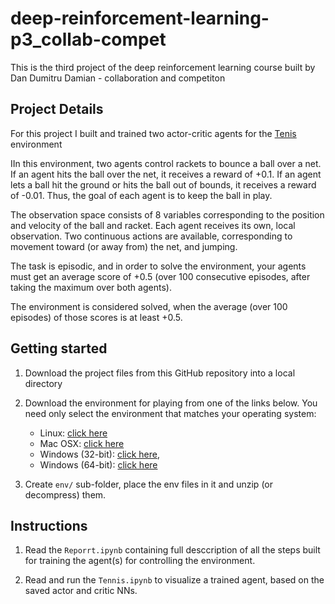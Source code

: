 # deep-reinforcement-learning-p3_collab-compet
This is the third project of the deep reinforcement learning course built by Dan Dumitru Damian - collaboration and competiton

## Project Details

For this project I built and trained two actor-critic agents for the [Tenis](https://github.com/Unity-Technologies/ml-agents/blob/master/docs/Learning-Environment-Examples.md#tennis) environment

IIn this environment, two agents control rackets to bounce a ball over a net. If an agent hits the ball over the net, it receives a reward of +0.1. If an agent lets a ball hit the ground or hits the ball out of bounds, it receives a reward of -0.01. Thus, the goal of each agent is to keep the ball in play.

The observation space consists of 8 variables corresponding to the position and velocity of the ball and racket. Each agent receives its own, local observation. Two continuous actions are available, corresponding to movement toward (or away from) the net, and jumping.

The task is episodic, and in order to solve the environment, your agents must get an average score of +0.5 (over 100 consecutive episodes, after taking the maximum over both agents).

The environment is considered solved, when the average (over 100 episodes) of those scores is at least +0.5.

## Getting started

1. Download the project files from this GitHub repository into a local directory

2. Download the environment for playing from one of the links below.  You need only select the environment that matches your operating system:
    - Linux: [click here](https://s3-us-west-1.amazonaws.com/udacity-drlnd/P3/Tennis/Tennis_Linux.zip)
    - Mac OSX: [click here](https://s3-us-west-1.amazonaws.com/udacity-drlnd/P3/Tennis/Tennis.app.zip)
    - Windows (32-bit): [click here](https://s3-us-west-1.amazonaws.com/udacity-drlnd/P3/Tennis/Tennis_Windows_x86.zip),
    - Windows (64-bit): [click here](https://s3-us-west-1.amazonaws.com/udacity-drlnd/P3/Tennis/Tennis_Windows_x86_64.zip)

3. Create `env/` sub-folder, place the env files in it and unzip (or decompress) them.

## Instructions

1. Read the `Reporrt.ipynb` containing full desccription of all the steps built for training the agent(s) for controlling the environment.

2. Read and run the `Tennis.ipynb` to visualize a trained agent, based on the saved actor and critic NNs.
